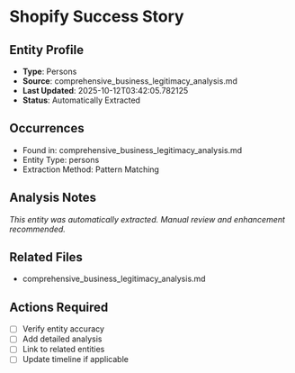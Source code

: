 # Shopify Success Story

## Entity Profile
- **Type**: Persons
- **Source**: comprehensive_business_legitimacy_analysis.md
- **Last Updated**: 2025-10-12T03:42:05.782125
- **Status**: Automatically Extracted

## Occurrences
- Found in: comprehensive_business_legitimacy_analysis.md
- Entity Type: persons
- Extraction Method: Pattern Matching

## Analysis Notes
*This entity was automatically extracted. Manual review and enhancement recommended.*

## Related Files
- comprehensive_business_legitimacy_analysis.md

## Actions Required
- [ ] Verify entity accuracy
- [ ] Add detailed analysis
- [ ] Link to related entities
- [ ] Update timeline if applicable
